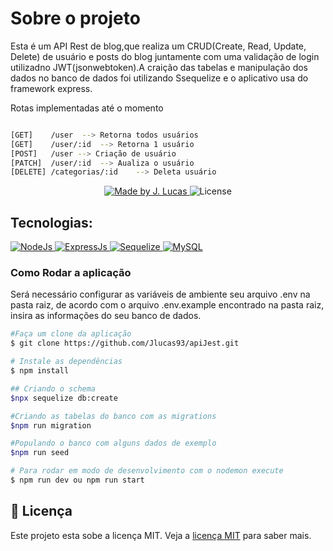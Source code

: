 # Sobre o projeto 

Esta é um API Rest de blog,que realiza um CRUD(Create, Read, Update, Delete) de usuário e posts do blog juntamente com uma validação de login utilizadno JWT(jsonwebtoken).A craição das tabelas e manipulação dos dados no banco de dados foi utilizando Ssequelize e o aplicativo usa do framework express.

Rotas implementadas até o momento 

```Bash

[GET] 	 /user  --> Retorna todos usuários
[GET] 	 /user/:id 	--> Retorna 1 usuário 
[POST] 	 /user --> Criação de usuário 
[PATCH]  /user/:id 	--> Aualiza o usuário
[DELETE] /categorias/:id	--> Deleta usuário

```

<p align="center">
<a href="https://www.linkedin.com/in/jo%C3%A3o-lucas-nascimento-andrade-34574398/">
    <img alt="Made by J. Lucas" src="https://img.shields.io/badge/made%20by-Jo%C3%A3o%20Lucas-blue">
</a>

<img alt="License" src="https://img.shields.io/badge/license-MIT-brightgreen?color=blue">
</p>

## Tecnologias:

<a href="https://nodejs.org/en/about/">
  <img alt="NodeJs" src="https://img.shields.io/badge/Node.js-43853D?style=for-the-badge&logo=node.js&logoColor=white">
</a>

<a href="https://expressjs.com/pt-br/">
  <img alt="ExpressJs" src="https://img.shields.io/badge/Express.js-404D59?style=for-the-badge">
</a>

<a href="https://sequelize.org/">
  <img alt="Sequelize" src="https://img.shields.io/badge/sequelize-323330?style=for-the-badge&logo=sequelize&logoColor=blue">
</a>

<a href="https://www.mysql.com/">
  <img alt="MySQL" src="https://img.shields.io/badge/MySQL-00000F?style=for-the-badge&logo=mysql&logoColor=white">
</a>

### Como Rodar a aplicação

Será necessário configurar as variáveis de ambiente seu arquivo .env na pasta raiz, de acordo com o arquivo .env.example encontrado na pasta raiz, insira as informações do seu banco de dados.

```bash
#Faça um clone da aplicação
$ git clone https://github.com/Jlucas93/apiJest.git

# Instale as dependências
$ npm install 

## Criando o schema
$npx sequelize db:create

#Criando as tabelas do banco com as migrations
$npm run migration

#Populando o banco com alguns dados de exemplo
$npm run seed

# Para rodar em modo de desenvolvimento com o nodemon execute 
$ npm run dev ou npm run start 

```
## 📝 Licença
Este projeto esta sobe a licença MIT. Veja a <a href="https://opensource.org/licenses/MIT">licença MIT</a> para saber mais.
